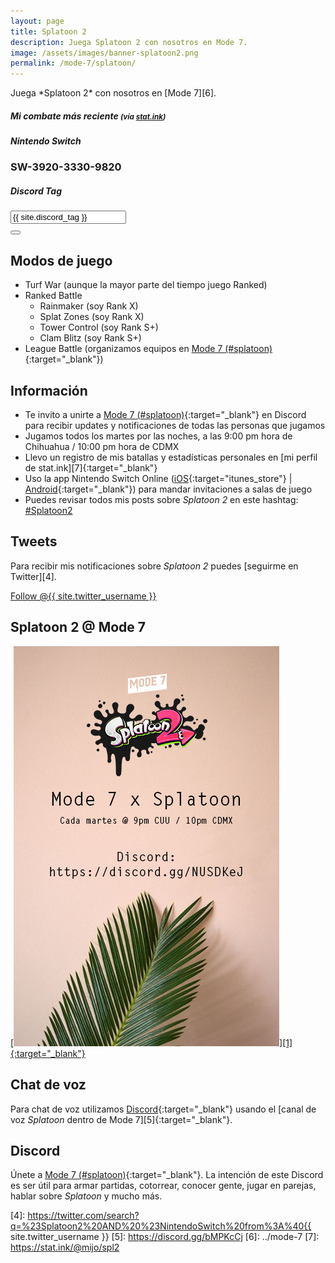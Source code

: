 ```yaml
---
layout: page
title: Splatoon 2
description: Juega Splatoon 2 con nosotros en Mode 7.
image: /assets/images/banner-splatoon2.png
permalink: /mode-7/splatoon/
---
```


<div class="text-center">
Juega *Splatoon 2* con nosotros en [Mode 7][6].
</div>

<div class="row">
<div class="col-12">
<div class="card text-center">
<div class="card-header">
<h5 class="card-title"><i class="fas fa-poll"></i> Mi combate más reciente <small>(vía <a href="https://stat.ink/@mijo/spl2" target="_blank">stat.ink</a>)</small></h5>
</div>
<div class="card-body">
<h3 class="card-text">
<span id="splatlog"></span>
</h3>
</div>
<div class="card-footer text-muted">
<span id="splatlog-timestamp"></span>
</div>
</div>
</div>
</div>

<div class="row">
<div class="col-xs-12 col-sm-6 my-auto">
<div class="card text-center">
<div class="card-header">
<h5 class="card-title"><i class="fab fa-nintendo-switch"></i> Nintendo Switch</h5>
</div>
<div class="card-body">
<h3 class="card-text">SW-3920-3330-9820</h3>
</div>
</div>
</div>
<div class="col-xs-12 col-sm-6">
<div class="card text-center">
<div class="card-header">
<h5 class="card-title text-center"><i class="fab fa-discord"></i> Discord Tag</h5>
</div>
<div class="card-body">
<div class="input-group justify-content-center">
<input type="text" class="form-control" id="discord-tag" value="{{ site.discord_tag }}" aria-label="" aria-describedby readonly>
<div class="input-group-append">
<button class="btn btn-outline-secondary" type="button" data-clipboard-target="#discord-tag" data-toggle="tooltip" data-placement="top" title="Copiar al portapapeles"><i class="fas fa-clipboard"></i></button>
</div>
</div>
</div>
</div>
</div>
</div>

<div class="row">
<div class="col-sm-6">

## <i class="fas fa-gamepad"></i> Modos de juego

- Turf War (aunque la mayor parte del tiempo juego Ranked)
- Ranked Battle
    - Rainmaker (soy Rank X)
    - Splat Zones (soy Rank X)
    - Tower Control (soy Rank S+)
    - Clam Blitz (soy Rank S+)
- League Battle (organizamos equipos en [Mode 7 (#splatoon)][1]{:target="_blank"})

## <i class="fas fa-info-circle"></i> Información

- Te invito a unirte a [Mode 7 (#splatoon)][1]{:target="_blank"} en Discord para recibir updates y notificaciones de todas las personas que jugamos
- Jugamos todos los martes por las noches, a las 9:00 pm hora de Chihuahua / 10:00 pm hora de CDMX
- Llevo un registro de mis batallas y estadísticas personales en [mi perfil de stat.ink][7]{:target="_blank"}
- Uso la app Nintendo Switch Online ([iOS][2]{:target="itunes_store"} &#124; [Android][3]{:target="_blank"}) para mandar invitaciones a salas de juego
- Puedes revisar todos mis posts sobre *Splatoon 2* en este hashtag: <a class="badge badge-primary" href="https://blog.{{ site.domain }}/hashtag/splatoon-2/">#Splatoon2</a>

## <i class="fab fa-twitter"></i> Tweets

Para recibir mis notificaciones sobre *Splatoon 2* puedes [seguirme en Twitter][4].

<a href="https://twitter.com/{{ site.twitter_username }}" class="twitter-follow-button text-center" data-show-count="false">Follow @{{ site.twitter_username }}</a>

</div>
<div class="col-sm-6">

## Splatoon 2 @ Mode 7

<div class="text-center mt20">
<a href="https://discord.gg/NUSDKeJ" target="_blank">
[<img class="img-fluid" src="/assets/images/banner-splatoon2.png" alt="" />][1]{:target="_blank"}
</a>
</div>

</div>
</div>

## <i class="fas fa-microphone"></i> Chat de voz

Para chat de voz utilizamos [Discord][1]{:target="_blank"} usando el [canal de voz *Splatoon* dentro de Mode 7][5]{:target="_blank"}.

## <i class="fab fa-discord"></i> Discord

Únete a [Mode 7 (#splatoon)][1]{:target="_blank"}. La intención de este Discord es ser útil para armar partidas, cotorrear, conocer gente, jugar en parejas, hablar sobre *Splatoon* y mucho más.

<script src="https://cdn.jsdelivr.net/npm/@widgetbot/crate@3" async defer>
  new Crate({
    server: '478777821087662092',
    channel: '478782987442454548',
    shard: 'https://e.widgetbot.io'
  })
</script>

[1]: https://discord.gg/NUSDKeJ
[2]: https://itunes.apple.com/us/app/id1234806557?mt=12&uo=4&at=10l4Fw
[3]: https://play.google.com/store/apps/details?id=com.nintendo.znca&gl=us&hl=en
[4]: https://twitter.com/search?q=%23Splatoon2%20AND%20%23NintendoSwitch%20from%3A%40{{ site.twitter_username }}
[5]: https://discord.gg/bMPKcCj
[6]: ../mode-7
[7]: https://stat.ink/@mijo/spl2